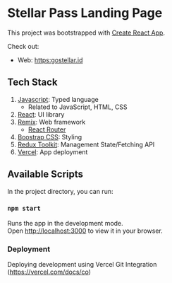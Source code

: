 # Stellar Pass Landing Page

This project was bootstrapped with [Create React App](https://github.com/facebook/create-react-app).

Check out:

- Web: <https:gostellar.id>

## Tech Stack

1. [Javascript](https://www.javascript.com/): Typed language
   - Related to JavaScript, HTML, CSS
2. [React](https://react.dev): UI library
3. [Remix](https://remix.run): Web framework
   - [React Router](https://reactrouter.com)
4. [Boostrap CSS](https://getbootstrap.com/): Styling
5. [Redux Toolkit](https://redux-toolkit.js.org/): Management State/Fetching API
6. [Vercel](https://vercel.com): App deployment

## Available Scripts

In the project directory, you can run:

### `npm start`

Runs the app in the development mode.\
Open [http://localhost:3000](http://localhost:3000) to view it in your browser.

### Deployment

Deploying development using Vercel Git Integration (https://vercel.com/docs/co)
